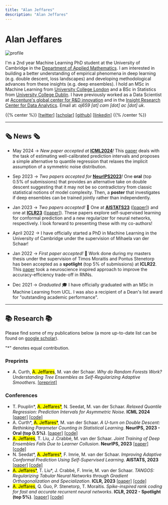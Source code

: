 ```yaml
---
title: "Alan Jeffares"
description: "Alan Jeffares"
---
```


# Alan Jeffares

  <div class="profile-pic">
    <img src="/images/profile_pic.jpeg" alt="profile" />
  </div>

I'm a 2nd year Machine Learning PhD student at the University of Cambridge in the [Department of Applied Mathematics](http://www.damtp.cam.ac.uk/). I am interested in building a better understanding of empirical phenomena in deep learning (e.g. double descent, loss landscapes) and developing methodological advances from these insights (e.g. deep ensembles). I hold an MSc in Machine Learning from [University College London](https://www.ucl.ac.uk/) and a BSc in Statistics from [University College Dublin](https://www.ucd.ie/). I have previously worked as a Data Scientist at [Accenture's global center for R&D innovation](https://www.accenture.com/il-en/services/about/innovation-hub-the-dock) and in the [Insight Research Center for Data Analytics](https://www.insight-centre.org/). Email at: *aj659 [at] cam [dot] ac [dot] uk*.


{{% center %}}
[[twitter](https://twitter.com/Jeffaresalan)] [[scholar](https://scholar.google.com/citations?user=e65kJ08AAAAJ&hl=en)] [[github](https://github.com/alanjeffares)] [[linkedin](https://linkedin.com/in/alanjeffares)]
{{% /center %}}

---

## 🗞️ News 🗞️

* <span class="date">May 2024</span> &#8594; _New paper accepted at_ [**ICML2024**](https://icml.cc/)_!_ This [paper](https://arxiv.org/abs/2406.03258) deals with the task of estimating well-calibrated prediction intervals and proposes a simple alternative to quantile regression that relaxes the implicit assumption of a symmetric noise distribution. 

* <span class="date">Sep 2023</span> &#8594; _Two papers accepted for_ [**NeurIPS2023**](https://nips.cc/)_!_ One **oral** (top 0.5% of submissions) that provides an alternative take on double descent suggesting that it may not be so contradictory from classic statistical notions of model complexity. Then, a **poster** that investigates if deep ensembles can be trained jointly rather than independently.

* <span class="date">Jan 2023</span> &#8594; _Two papers accepted!_ 🥳 One at [**AISTATS23**](https://virtual.aistats.org/Conferences/2023) ([[paper](https://proceedings.mlr.press/v206/seedat23a.html)]) and one at [**ICLR23**](https://iclr.cc/) ([[paper](https://openreview.net/forum?id=n6H86gW8u0d)]). These papers explore self-supervised learning for conformal prediction and a new regularizer for neural networks, respectively. I look forward to presenting these with my co-authors!

* <span class="date">April 2022</span> &#8594; I have officially started a PhD in Machine Learning in the University of Cambridge under the supervision of Mihaela van der Schaar! 

* <span class="date">Jan 2022</span> &#8594; _First paper accepted!_ 🎉 Work done during my masters thesis under the supervision of Timos Moraitis and Pontus Stenetorp has been accepted as a **spotlight** (top 5% of submissions) at **ICLR22**. This [paper](https://openreview.net/pdf?id=iMH1e5k7n3L) took a neuroscience inspired approach to improve the accuracy-efficiency trade-off in RNNs. 

* <span class="date">Dec 2021</span> &#8594; _Graduated_ 🎓 I have officially graduated with an MSc in Machine Learning from UCL. I was also a recipient of a Dean's list award for "outstanding academic performance". 


---

## 📚 Research 📚

Please find some of my publications below (a more up-to-date list can be found on [google scholar](https://scholar.google.com/citations?user=e65kJ08AAAAJ&hl=en)).

"\*" denotes equal contribution.

### Preprints

- A. Curth, <mark>A. Jeffares</mark>, M. van der Schaar. *Why do Random Forests Work? Understanding Tree Ensembles as Self-Regularizing Adaptive Smoothers*. [[preprint]](https://arxiv.org/abs/2402.01502)

### Conferences

- T. Pouplin*, <mark>A. Jeffares*</mark>, N. Seedat, M. van der Schaar. *Relaxed Quantile Regression: Prediction Intervals for Asymmetric Noise*. **ICML 2024** [[paper]](https://arxiv.org/abs/2406.03258) [[code]](https://github.com/TPouplin/RQR)
- A. Curth*, <mark>A. Jeffares*</mark>, M. van der Schaar. *A U-turn on Double Descent: Rethinking Parameter Counting in Statistical Learning*. **NeurIPS, 2023 - Oral (top 0.5%)**. [[paper]](https://openreview.net/forum?id=O0Lz8XZT2b) [[code]](https://github.com/alanjeffares/not-double-descent)
- <mark>A. Jeffares</mark>, T. Liu, J .Crabbé, M. van der Schaar. *Joint Training of Deep Ensembles Fails Due to Learner Collusion*. **NeurIPS, 2023** [[paper]](https://openreview.net/forum?id=WpGLxnOWhn) [[code]](https://github.com/alanjeffares/joint-ensembles)
- N. Seedat*, <mark>A. Jeffares*</mark>, F. Imrie, M. van der Schaar. *Improving Adaptive Conformal Prediction Using Self-Supervised Learning*. **AISTATS, 2023** [[paper]](https://proceedings.mlr.press/v206/seedat23a.html) [[code]](https://github.com/seedatnabeel/SSCP)
- <mark>A. Jeffares*</mark>, T. Liu*, J. Crabbé, F. Imrie, M. van der Schaar. *TANGOS: Regularizing Tabular Neural Networks through Gradient Orthogonalization and Specialization*. **ICLR, 2023** [[paper]](https://openreview.net/forum?id=n6H86gW8u0d) [[code]](https://github.com/alanjeffares/TANGOS)
- <mark>A. Jeffares</mark>, Q. Guo, P. Stenetorp, T. Moraitis. *Spike-inspired rank coding for fast and accurate recurrent neural networks*. **ICLR, 2022 - Spotlight (top 5%)**. [[paper]](https://openreview.net/pdf?id=iMH1e5k7n3L) [[code]](https://github.com/NeuromorphicComputing/RankCoding)


